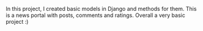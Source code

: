 In this project, I created basic models in Django and methods for them. This is a news portal with posts, comments and ratings. Overall a very basic project :)
